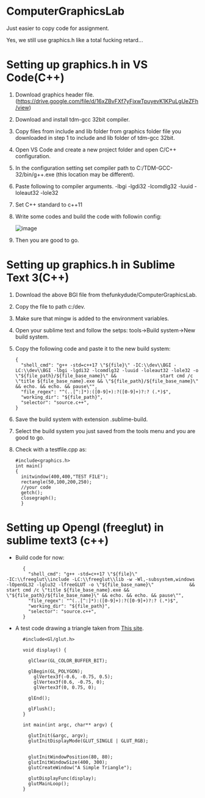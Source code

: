 # ComputerGraphicsLab
Just easier to copy code for assignment.

Yes, we still use graphics.h like a total fucking retard...

# Setting up graphics.h in VS Code(C++)

1. Download graphics header file. (https://drive.google.com/file/d/16xZBvFXf7yFjxwTpuyevK1KPuLgUeZFh/view)
2. Download and install tdm-gcc 32bit compiler.
3. Copy files from include and lib folder from graphics folder file you downloaded in step 1 to include and lib folder of tdm-gcc 32bit.
4. Open VS Code and create a new project folder and open C/C++ configuration.
5. In the configuration setting set compiler path to C:/TDM-GCC-32/bin/g++.exe (this location may be different).
6. Paste following to compiler arguments. 
-lbgi 
-lgdi32 
-lcomdlg32 
-luuid 
-loleaut32 
-lole32
7. Set C++ standard to c++11
8. Write some codes and build the code with followin config: 

      ![image](https://user-images.githubusercontent.com/55276059/152299456-2e5d2717-3530-4102-a84a-380ccaf49fe3.png)
      
9. Then you are good to go.

# Setting up graphics.h in Sublime Text 3(C++)

1. Download the above BGI file from thefunkydude/ComputerGraphicsLab.
2. Copy the file to path c:/dev.
3. Make sure that mingw is added to the environment variables.
4. Open your sublime text and follow the setps: tools->Build system->New build system.
5. Copy the following code and paste it to the new build system:
      ```
      {
        "shell_cmd": "g++ -std=c++17 \"${file}\" -IC:\\dev\\BGI -LC:\\dev\\BGI -lbgi -lgdi32 -lcomdlg32 -luuid -loleaut32 -lole32 -o \"${file_path}/${file_base_name}\" &&                start cmd /c \"title ${file_base_name}.exe && \"${file_path}/${file_base_name}\" && echo. && echo. && pause\"",
        "file_regex": "^(..[^:]*):([0-9]+):?([0-9]+)?:? (.*)$",
        "working_dir": "${file_path}",
        "selector": "source.c++",
      }
      ```
      
6. Save the build system with extension .sublime-build.
7. Select the build system you just saved from the tools menu and you are good to go.
8. Check with a testfile.cpp as:
      ```
      #include<graphics.h>
      int main()
      {
        initwindow(400,400,"TEST FILE");
        rectangle(50,100,200,250);
        //your code
        getch();
        closegraph();
        }
      ```
      

# Setting up Opengl (freeglut) in sublime text3 (c++)
- Build code for now:
```
      {
        "shell_cmd": "g++ -std=c++17 \"${file}\" ‐IC:\\freeglut\\include ‐LC:\\freeglut\\lib ‐w ‐Wl,‐subsystem,windows ‐lOpenGL32 ‐lglu32 ‐lfreeGLUT -o \"${file_base_name}\"             && start cmd /c \"title ${file_base_name}.exe && \"${file_path}/${file_base_name}\" && echo. && echo. && pause\"",
        "file_regex": "^(..[^:]*):([0-9]+):?([0-9]+)?:? (.*)$",
        "working_dir": "${file_path}",
        "selector": "source.c++",
      }
```
      
      
- A test code drawing a triangle taken from [This site](https://cs.lmu.edu/~ray/notes/openglexamples/).
```
      #include<Gl/glut.h>

      void display() {

        glClear(GL_COLOR_BUFFER_BIT);

        glBegin(GL_POLYGON);
          glVertex3f(-0.6, -0.75, 0.5);
          glVertex3f(0.6, -0.75, 0);
          glVertex3f(0, 0.75, 0);

        glEnd();

        glFlush();
      }

      int main(int argc, char** argv) {

        glutInit(&argc, argv);
        glutInitDisplayMode(GLUT_SINGLE | GLUT_RGB);


        glutInitWindowPosition(80, 80);
        glutInitWindowSize(400, 300);
        glutCreateWindow("A Simple Triangle");

        glutDisplayFunc(display);
        glutMainLoop();
      }
```




















